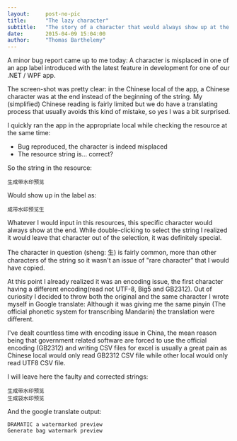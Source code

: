 ```yaml
---
layout:     post-no-pic
title:      "The lazy character"
subtitle:   "The story of a character that would always show up at the end"
date:       2015-04-09 15:04:00
author:     "Thomas Barthelemy"
---
```


A minor bug report came up to me today:
A character is misplaced in one of an app label introduced with the latest feature in development for one of our .NET / WPF app.

The screen-shot was pretty clear: in the Chinese local of the app, a Chinese character was at the end instead of the beginning of the string.
My (simplified) Chinese reading is fairly limited but we do have a translating process that usually avoids this kind of mistake, so yes I was a bit surprised.

I quickly ran the app in the appropriate local while checking the resource at the same time:

- Bug reproduced, the character is indeed misplaced
- The resource string is... correct?

So the string in the resource:

    ⽣成带水印预览

Would show up in the label as:

    成带水印预览⽣

Whatever I would input in this resources, this specific character would always show at the end.
While double-clicking to select the string I realized it would leave that character out of the selection, it was definitely special.

The character in question (sheng: 生) is fairly common, more than other characters of the string so it wasn't an issue of "rare character" that I would have copied.

At this point I already realized it was an encoding issue, the first character having a different encoding(read not UTF-8, Big5 and GB2312).
Out of curiosity I decided to throw both the original and the same character I wrote myself in Google translate:
Although it was giving me the same pinyin (The official phonetic system for transcribing Mandarin) the translation were different.

I've dealt countless time with encoding issue in China, the mean reason being that government related software are forced to use the official encoding (GB2312) and writing CSV files for excel is usually a great pain as Chinese local would only read GB2312 CSV file while other local would only read UTF8 CSV file.

I will leave here the faulty and corrected strings:
    
    ⽣成带水印预览
    生成袋水印预览

And the google translate output:

    DRAMATIC a watermarked preview
    Generate bag watermark preview
